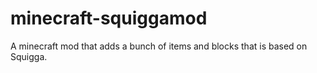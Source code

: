 # minecraft-squiggamod
A minecraft mod that adds a bunch of items and blocks that is based on Squigga.
